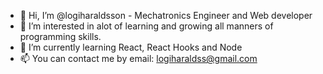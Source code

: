- 👋 Hi, I’m @logiharaldsson - Mechatronics Engineer and Web developer
- 👀 I’m interested in alot of learning and growing all manners of programming skills. 
- 🌱 I’m currently learning React, React Hooks and Node
- 📫 You can contact me by email: logiharaldss@gmail.com

<!---
logiharaldsson/logiharaldsson is a ✨ special ✨ repository because its `README.md` (this file) appears on your GitHub profile.
You can click the Preview link to take a look at your changes.
--->
